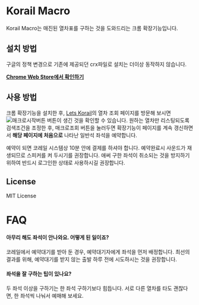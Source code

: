 Korail Macro
============

Korail Macro는 매진된 열차표를 구하는 것을 도와드리는 크롬 확장기능입니다.

설치 방법
-------
구글의 정책 변경으로 기존에 제공되던 crx파일로 설치는 더이상 동작하지 않습니다.

**[Chrome Web Store에서 확인하기](https://chrome.google.com/webstore/detail/korail-macro/nfmdeemncclfiaeppedpkaekjhceffka)**


사용 방법
--------
크롬 확장기능을 설치한 후, [Lets Korail](http://www.letskorail.com)의 열차 조회 페이지를 방문해 보시면 ![매크로시작버튼](https://raw.githubusercontent.com/kswchoo/korailmacro/master/btn_start.png) 버튼이 생긴 것을 확인할 수 있습니다. 원하는 열차만 리스팅되도록 검색조건을 조정한 후, 매크로조회 버튼을 눌러두면 확장기능이 페이지를 계속 갱신하면서 **해당 페이지에 처음으로** 나타난 일반석 좌석을 예약합니다.

예약이 되면 코레일 시스템상 10분 안에 결제를 하셔야 합니다. 예약완료시 사운드가 재생되므로 스피커를 켜 두시기를 권장합니다. 애써 구한 좌석이 취소되는 것을 방지하기 위하여 반드시 로그인한 상태로 사용하시길 권장합니다.

License
-------
MIT License

FAQ
============
#### 아무리 해도 좌석이 안나와요. 어떻게 된 일이죠? 
코레일에서 예약대기를 받아 둔 경우, 예약대기자에게 좌석을 먼저 배정합니다. 최선의 결과를 위해, 예약대기를 받지 않는 출발 하루 전에 시도하시는 것을 권장합니다.

#### 좌석을 잘 구하는 팁이 있나요?
두 좌석 이상을 구하기는 한 좌석 구하기보다 힘듭니다. 서로 다른 열차를 타도 괜찮다면, 한 좌석씩 나눠서 예매해 보세요.
